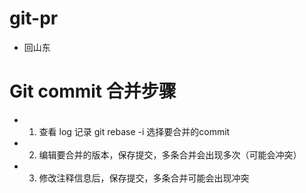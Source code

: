 # git-pr

- 回山东
# Git commit 合并步骤

- 1. 查看 log 记录 git rebase -i 选择要合并的commit
- 2. 编辑要合并的版本，保存提交，多条合并会出现多次（可能会冲突）
- 3. 修改注释信息后，保存提交，多条合并可能会出现冲突

